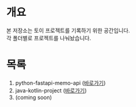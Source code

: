 # 개요
본 저장소는 토이 프로젝트를 기록하기 위한 공간입니다.  
각 폴더별로 프로젝트를 나눠놨습니다.

# 목록
1. python-fastapi-memo-api ([바로가기](/python-fastapi-memo-api/))
2. java-kotlin-project ([바로가기](/java-kotlin-project/))
3. (coming soon)



